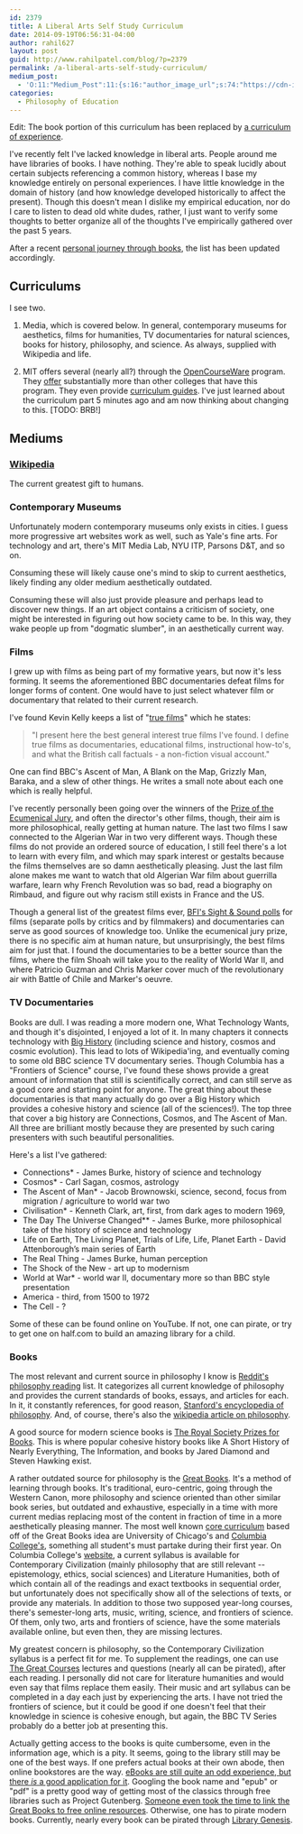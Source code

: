 ```yaml
---
id: 2379
title: A Liberal Arts Self Study Curriculum
date: 2014-09-19T06:56:31-04:00
author: rahil627
layout: post
guid: http://www.rahilpatel.com/blog/?p=2379
permalink: /a-liberal-arts-self-study-curriculum/
medium_post:
  - 'O:11:"Medium_Post":11:{s:16:"author_image_url";s:74:"https://cdn-images-1.medium.com/fit/c/200/200/1*dmbNkD5D-u45r44go_cf0g.png";s:10:"author_url";s:28:"https://medium.com/@rahil627";s:11:"byline_name";N;s:12:"byline_email";N;s:10:"cross_link";s:2:"no";s:2:"id";s:12:"68125860b6bf";s:21:"follower_notification";s:3:"yes";s:7:"license";s:19:"all-rights-reserved";s:14:"publication_id";s:2:"-1";s:6:"status";s:6:"public";s:3:"url";s:78:"https://medium.com/@rahil627/a-liberal-arts-self-study-curriculum-68125860b6bf";}'
categories:
  - Philosophy of Education
---
```

Edit: The book portion of this curriculum has been replaced by <a href="http://www.rahilpatel.com/blog/a-curriculum-of-experience">a curriculum of experience</a>.

I've recently felt I've lacked knowledge in liberal arts. People around me have libraries of books. I have nothing. They're able to speak lucidly about certain subjects referencing a common history, whereas I base my knowledge entirely on personal experiences. I have little knowledge in the domain of history (and how knowledge developed historically to affect the present). Though this doesn't mean I dislike my empirical education, nor do I care to listen to dead old white dudes, rather, I just want to verify some thoughts to better organize all of the thoughts I've empirically gathered over the past 5 years.

After a recent <a title="A Personal Journey through Books" href="http://www.rahilpatel.com/blog/a-personal-journey-through-books">personal journey through books</a>, the list has been updated accordingly.

<h2>Curriculums</h2>
I see two.

1. Media, which is covered below. In general, contemporary museums for aesthetics, films for humanities, TV documentaries for natural sciences, books for history, philosophy, and science. As always, supplied with Wikipedia and life.

2. MIT offers several (nearly all?) through the <a href="http://en.wikipedia.org/wiki/OpenCourseWare">OpenCourseWare</a> program. They <a href="http://ocw.mit.edu/index.htm">offer</a> substantially more than other colleges that have this program. They even provide <a href="http://ocw.mit.edu/courses/mit-curriculum-guide/">curriculum guides</a>. I've just learned about the curriculum part 5 minutes ago and am now thinking about changing to this. [TODO: BRB!]

<h2>Mediums</h2>
<h3><a href="http://www.wikipedia.org/">Wikipedia</a></h3>
The current greatest gift to humans.

<h3>Contemporary Museums</h3>
Unfortunately modern contemporary museums only exists in cities. I guess more progressive art websites work as well, such as Yale's fine arts. For technology and art, there's MIT Media Lab, NYU ITP, Parsons D&amp;T, and so on.

Consuming these will likely cause one's mind to skip to current aesthetics, likely finding any older medium aesthetically outdated.

Consuming these will also just provide pleasure and perhaps lead to discover new things. If an art object contains a criticism of society, one might be interested in figuring out how society came to be. In this way, they wake people up from "dogmatic slumber", in an aesthetically current way.

<h3>Films</h3>
I grew up with films as being part of my formative years, but now it's less forming. It seems the aforementioned BBC documentaries defeat films for longer forms of content. One would have to just select whatever film or documentary that related to their current research.

I've found Kevin Kelly keeps a list of "<a href="http://truefilms.com/">true films</a>" which he states:
<blockquote>"I present here the best general interest true films I've found. I define true films as documentaries, educational films, instructional how-to's, and what the British call factuals - a non-fiction visual account."</blockquote>
One can find BBC's Ascent of Man, A Blank on the Map, Grizzly Man, Baraka, and a slew of other things. He writes a small note about each one which is really helpful.

I've recently personally been going over the winners of the <a href="http://en.wikipedia.org/wiki/Prize_of_the_Ecumenical_Jury">Prize of the Ecumenical Jury</a>, and often the director's other films, though, their aim is more philosophical, really getting at human nature. The last two films I saw connected to the Algerian War in two very different ways. Though these films do not provide an ordered source of education, I still feel there's a lot to learn with every film, and which may spark interest or gestalts because the films themselves are so damn aesthetically pleasing. Just the last film alone makes me want to watch that old Algerian War film about guerrilla warfare, learn why French Revolution was so bad, read a biography on Rimbaud, and figure out why racism still exists in France and the US.

Though a general list of the greatest films ever, <a href="https://en.wikipedia.org/wiki/Sight_%26_Sound">BFI's Sight & Sound polls</a> for films (separate polls by critics and by filmmakers) and documentaries can serve as good sources of knowledge too. Unlike the ecumenical jury prize, there is no specific aim at human nature, but unsurprisingly, the best films aim for just that. I found the documentaries to be a better source than the films, where the film Shoah will take you to the reality of World War II, and where Patricio Guzman and Chris Marker cover much of the revolutionary air with Battle of Chile and Marker's oeuvre.

<h3>TV Documentaries</h3>
Books are dull. I was reading a more modern one, What Technology Wants, and though it's disjointed, I enjoyed a lot of it. In many chapters it connects technology with <a href="http://en.wikipedia.org/wiki/Big_History">Big History</a> (including science and history, cosmos and cosmic evolution). This lead to lots of Wikipedia'ing, and eventually coming to some old BBC science TV documentary series. Though Columbia has a "Frontiers of Science" course, I've found these shows provide a great amount of information that still is scientifically correct, and can still serve as a good core and starting point for anyone. The great thing about these documentaries is that many actually do go over a Big History which provides a cohesive history and science (all of the sciences!). The top three that cover a big history are Connections, Cosmos, and The Ascent of Man. All three are brilliant mostly because they are presented by such caring presenters with such beautiful personalities.

Here's a list I've gathered:
- Connections* - James Burke, history of science and technology
- Cosmos* - Carl Sagan, cosmos, astrology
- The Ascent of Man* - Jacob Brownowski, science, second, focus from migration / agriculture to world war two
- Civilisation* - Kenneth Clark, art, first, from dark ages to modern 1969,
- The Day The Universe Changed** - James Burke, more philosophical take of the history of science and technology
- Life on Earth, The Living Planet, Trials of Life, Life, Planet Earth - David Attenborough’s main series of Earth
- The Real Thing - James Burke, human perception
- The Shock of the New - art up to modernism
- World at War* - world war II, documentary more so than BBC style presentation
- America - third, from 1500 to 1972
- The Cell - ?

Some of these can be found online on YouTube. If not, one can pirate, or try to get one on half.com to build an amazing library for a child.

<h3>Books</h3>
The most relevant and current source in philosophy I know is <a href="http://www.reddit.com/r/philosophy/wiki/readinglist">Reddit's philosophy reading</a> list. It categorizes all current knowledge of philosophy and provides the current standards of books, essays, and articles for each. In it, it constantly references, for good reason, <a href="http://plato.stanford.edu/">Stanford's encyclopedia of philosophy</a>. And, of course, there's also the <a href="http://en.wikipedia.org/wiki/Philosophy">wikipedia article on philosophy</a>.

A good source for modern science books is <a href="http://en.wikipedia.org/wiki/Royal_Society_Prizes_for_Science_Books">The Royal Society Prizes for Books</a>. This is where popular cohesive history books like A Short History of Nearly Everything, The Information, and books by Jared Diamond and Steven Hawking exist.

A rather outdated source for philosophy is the <a href="http://en.wikipedia.org/wiki/Great_Books"> Great Books</a>. It's a method of learning through books. It's traditional, euro-centric, going through the Western Canon, more philosophy and science oriented than other similar book series, but outdated and exhaustive, especially in a time with more current medias replacing most of the content in fraction of time in a more aesthetically pleasing manner. The most well known <a href="https://en.wikipedia.org/wiki/Curriculum#Core_curriculum"> core curriculum</a> based off of the Great Books idea are University of Chicago's and <a href="http://en.wikipedia.org/wiki/Core_Curriculum_(Columbia_College)">Columbia College's</a>, something all student's must partake during their first year. On Columbia College's <a href="http://www.college.columbia.edu/core/core">website</a>, a current syllabus is available for Contemporary Civilization (mainly philosophy that are still relevant -- epistemology, ethics, social sciences) and Literature Humanities, both of which contain all of the readings and exact textbooks in sequential order, but unfortunately does not specifically show all of the selections of texts, or provide any materials. In addition to those two supposed year-long courses, there's semester-long arts, music, writing, science, and frontiers of science. Of them, only two, arts and frontiers of science, have the some materials available online, but even then, they are missing lectures.

My greatest concern is philosophy, so the Contemporary Civilization syllabus is a perfect fit for me. To supplement the readings, one can use <a href="http://www.thegreatcourses.com/">The Great Courses</a> lectures and questions (nearly all can be pirated), after each reading. I personally did not care for literature humanities and would even say that films replace them easily. Their music and art syllabus can be completed in a day each just by experiencing the arts. I have not tried the frontiers of science, but it could be good if one doesn't feel that their knowledge in science is cohesive enough, but again, the BBC TV Series probably do a better job at presenting this.

Actually getting access to the books is quite cumbersome, even in the information age, which is a pity. It seems, going to the library still may be one of the best ways. If one prefers actual books at their own abode, then online bookstores are the way. <a title="eBooks" href="http://www.rahilpatel.com/blog/ebooks">eBooks are still quite an odd experience, but there <em>is</em> a good application for it</a>. Googling the book name and "epub" or "pdf" is a pretty good way of getting most of the classics through free libraries such as Project Gutenberg. <a href="http://prodigalnomore.wordpress.com/great-books-of-the-western-world-as-free-ebooks/">Someone even took the time to link the Great Books to free online resources</a>. Otherwise, one has to pirate modern books. Currently, nearly every book can be pirated through <a href="http://gen.lib.rus.ec/">Library Genesis</a>.